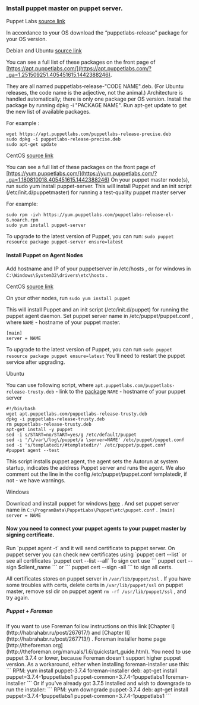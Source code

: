 <h3>Install puppet master on puppet server.</h3>

Puppet Labs [source link](https://docs.puppetlabs.com/guides/install_puppet/pre_install.html) 

In accordance to your OS download the “puppetlabs-release” package for your OS version.

Debian and Ubuntu [source link](https://docs.puppetlabs.com/guides/install_puppet/install_debian_ubuntu.html)

You can see a full list of these packages on the front page of [https://apt.puppetlabs.com/](https://apt.puppetlabs.com/?_ga=1.251509251.405451615.1442388246).

They are all named puppetlabs-release-"CODE NAME".deb. (For Ubuntu releases, the code name is the adjective, not the animal.)
Architecture is handled automatically; there is only one package per OS version.
Install the package by running dpkg -i "PACKAGE NAME".
Run apt-get update to get the new list of available packages.

For example :
```
wget https://apt.puppetlabs.com/puppetlabs-release-precise.deb
sudo dpkg -i puppetlabs-release-precise.deb
sudo apt-get update
```
CentOS [source link](https://docs.puppetlabs.com/guides/install_puppet/install_el.html)

You can see a full list of these packages on the front page of [https://yum.puppetlabs.com/](https://yum.puppetlabs.com/?_ga=1.180810018.405451615.1442388246)
On your puppet master node(s), run sudo yum install puppet-server. 
This will install Puppet and an init script (/etc/init.d/puppetmaster) for running a test-quality puppet master server

For example:
```
sudo rpm -ivh https://yum.puppetlabs.com/puppetlabs-release-el-6.noarch.rpm
sudo yum install puppet-server
```
To upgrade to the latest version of Puppet, you can run:
`sudo puppet resource package puppet-server ensure=latest`

<h4>Install Puppet on Agent Nodes </h4>

Add hostname and IP of your puppetserver in /etc/hosts , or for windows in `C:\Windows\System32\drivers\etc\hosts` .

CentOS [source link](https://docs.puppetlabs.com/guides/install_puppet/install_el.html)

On your other nodes, run 
`sudo yum install puppet`

This will install Puppet and an init script (/etc/init.d/puppet) for running the puppet agent daemon.
Set puppet server name in /etc/puppet/puppet.conf , where `NAME` - hostname of your puppet master.
```
[main]
server = NAME
```
To upgrade to the latest version of Puppet, you can run
``sudo puppet resource package puppet ensure=latest``
You’ll need to restart the puppet service after upgrading.

Ubuntu 

You can use following script, where
`apt.puppetlabs.com/puppetlabs-release-trusty.deb` - link to the [package](https://apt.puppetlabs.com/?_ga=1.251509251.405451615.1442388246)
`NAME` - hostname of your puppet server
```
#!/bin/bash
wget apt.puppetlabs.com/puppetlabs-release-trusty.deb
dpkg -i puppetlabs-release-trusty.deb
rm puppetlabs-release-trusty.deb
apt-get install -y puppet
sed -i s/START=no/START=yes/g /etc/default/puppet
sed -i '/\/var\/log\/puppet/a \server=NAME' /etc/puppet/puppet.conf
sed -i 's/templatedir/#templatedir/' /etc/puppet/puppet.conf
#puppet agent --test
```
This script installs puppet agent, the agent sets the Autorun at system startup, indicates the address Puppet server and runs the agent. We also comment out the line in the config /etc/puppet/puppet.conf templatedir, if not  - we have warnings.

Windows 

Download and install puppet for windows [here](https://downloads.puppetlabs.com/windows/?_ga=1.247525890.405451615.1442388246) .
And set puppet server name in `C:\ProgramData\PuppetLabs\Puppet\etc\puppet.conf` .
`
[main]
server = NAME
`
<h4>Now you need to connect your puppet agents to your puppet master by signing certificate.</h4>
Run 
`puppet agent -t`
and it will send certificate to puppet server.
On puppet server you can check new certificates using 
`puppet cert --list` 
or see all certificates 
`puppet cert --list --all`
To sign cert use 
```
puppet cert --sign $client_name
``` 
or
```
puppet cert --sign -all
```
to sign all certs.

All certificates stores on puppet server in ``/var/lib/puppet/ssl`` .
If you have some troubles with certs, delete certs in ``/var/lib/puppet/ssl`` on puppet master, remove ssl dir on puppet agent ``rm -rf /usr/lib/puppet/ssl`` , and try again.

<h5>Puppet + Foreman</h5>
If you want to use Foreman follow instructions on this link [Chapter I](http://habrahabr.ru/post/267617/) and [Chapter II] (http://habrahabr.ru/post/267713/) .
Foreman installer home page [http://theforeman.org](http://theforeman.org/manuals/1.6/quickstart_guide.html).
You need to use puppet 3.7.4 or lower, because Foreman doesn't support higher puppet version. 
As a workaround, either when installing foreman-installer use this:
```
RPM: yum install puppet-3.7.4 foreman-installer
deb: apt-get install puppet=3.7.4-1puppetlabs1 puppet-common=3.7.4-1puppetlabs1 foreman-installer
```
Or if you've already got 3.7.5 installed and wish to downgrade to run the installer:
```
RPM: yum downgrade puppet-3.7.4
deb: apt-get install puppet=3.7.4-1puppetlabs1 puppet-common=3.7.4-1puppetlabs1
```